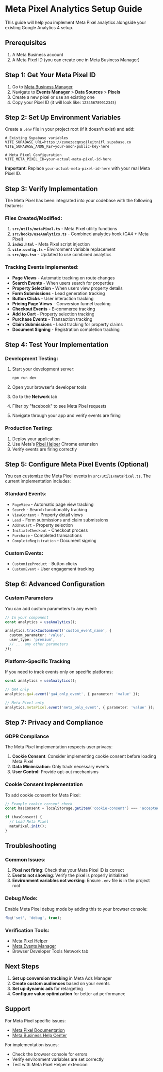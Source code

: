 # Meta Pixel Analytics Setup Guide

This guide will help you implement Meta Pixel analytics alongside your existing Google Analytics 4 setup.

## Prerequisites

1. A Meta Business account
2. A Meta Pixel ID (you can create one in Meta Business Manager)

## Step 1: Get Your Meta Pixel ID

1. Go to [Meta Business Manager](https://business.facebook.com/)
2. Navigate to **Events Manager** > **Data Sources** > **Pixels**
3. Create a new pixel or use an existing one
4. Copy your Pixel ID (it will look like: `123456789012345`)

## Step 2: Set Up Environment Variables

Create a `.env` file in your project root (if it doesn't exist) and add:

```env
# Existing Supabase variables
VITE_SUPABASE_URL=https://zunezecqnsoileitnifl.supabase.co
VITE_SUPABASE_ANON_KEY=your-anon-public-key-here

# Meta Pixel Configuration
VITE_META_PIXEL_ID=your-actual-meta-pixel-id-here
```

**Important**: Replace `your-actual-meta-pixel-id-here` with your real Meta Pixel ID.

## Step 3: Verify Implementation

The Meta Pixel has been integrated into your codebase with the following features:

### Files Created/Modified:

1. **`src/utils/metaPixel.ts`** - Meta Pixel utility functions
2. **`src/hooks/useAnalytics.ts`** - Combined analytics hook (GA4 + Meta Pixel)
3. **`index.html`** - Meta Pixel script injection
4. **`vite.config.ts`** - Environment variable replacement
5. **`src/App.tsx`** - Updated to use combined analytics

### Tracking Events Implemented:

- **Page Views** - Automatic tracking on route changes
- **Search Events** - When users search for properties
- **Property Selection** - When users view property details
- **Form Submissions** - Lead generation tracking
- **Button Clicks** - User interaction tracking
- **Pricing Page Views** - Conversion funnel tracking
- **Checkout Events** - E-commerce tracking
- **Add to Cart** - Property selection tracking
- **Purchase Events** - Transaction tracking
- **Claim Submissions** - Lead tracking for property claims
- **Document Signing** - Registration completion tracking

## Step 4: Test Your Implementation

### Development Testing:

1. Start your development server:
   ```bash
   npm run dev
   ```

2. Open your browser's developer tools
3. Go to the **Network** tab
4. Filter by "facebook" to see Meta Pixel requests
5. Navigate through your app and verify events are firing

### Production Testing:

1. Deploy your application
2. Use Meta's [Pixel Helper](https://chrome.google.com/webstore/detail/facebook-pixel-helper/fdgfkebogiimcoedlicjlajpkdmockpc) Chrome extension
3. Verify events are firing correctly

## Step 5: Configure Meta Pixel Events (Optional)

You can customize the Meta Pixel events in `src/utils/metaPixel.ts`. The current implementation includes:

### Standard Events:
- `PageView` - Automatic page view tracking
- `Search` - Search functionality tracking
- `ViewContent` - Property detail views
- `Lead` - Form submissions and claim submissions
- `AddToCart` - Property selection
- `InitiateCheckout` - Checkout process
- `Purchase` - Completed transactions
- `CompleteRegistration` - Document signing

### Custom Events:
- `CustomizeProduct` - Button clicks
- `CustomEvent` - User engagement tracking

## Step 6: Advanced Configuration

### Custom Parameters

You can add custom parameters to any event:

```typescript
// In your component
const analytics = useAnalytics();

analytics.trackCustomEvent('custom_event_name', {
  custom_parameter: 'value',
  user_type: 'premium',
  // ... any other parameters
});
```

### Platform-Specific Tracking

If you need to track events only on specific platforms:

```typescript
const analytics = useAnalytics();

// GA4 only
analytics.ga4.event('ga4_only_event', { parameter: 'value' });

// Meta Pixel only
analytics.metaPixel.event('meta_only_event', { parameter: 'value' });
```

## Step 7: Privacy and Compliance

### GDPR Compliance

The Meta Pixel implementation respects user privacy:

1. **Cookie Consent**: Consider implementing cookie consent before loading Meta Pixel
2. **Data Minimization**: Only track necessary events
3. **User Control**: Provide opt-out mechanisms

### Cookie Consent Implementation

To add cookie consent for Meta Pixel:

```typescript
// Example cookie consent check
const hasConsent = localStorage.getItem('cookie-consent') === 'accepted';

if (hasConsent) {
  // Load Meta Pixel
  metaPixel.init();
}
```

## Troubleshooting

### Common Issues:

1. **Pixel not firing**: Check that your Meta Pixel ID is correct
2. **Events not showing**: Verify the pixel is properly initialized
3. **Environment variables not working**: Ensure `.env` file is in the project root

### Debug Mode:

Enable Meta Pixel debug mode by adding this to your browser console:

```javascript
fbq('set', 'debug', true);
```

### Verification Tools:

- [Meta Pixel Helper](https://chrome.google.com/webstore/detail/facebook-pixel-helper/fdgfkebogiimcoedlicjlajpkdmockpc)
- [Meta Events Manager](https://business.facebook.com/events_manager2/)
- Browser Developer Tools Network tab

## Next Steps

1. **Set up conversion tracking** in Meta Ads Manager
2. **Create custom audiences** based on your events
3. **Set up dynamic ads** for retargeting
4. **Configure value optimization** for better ad performance

## Support

For Meta Pixel specific issues:
- [Meta Pixel Documentation](https://developers.facebook.com/docs/facebook-pixel/)
- [Meta Business Help Center](https://www.facebook.com/business/help)

For implementation issues:
- Check the browser console for errors
- Verify environment variables are set correctly
- Test with Meta Pixel Helper extension
